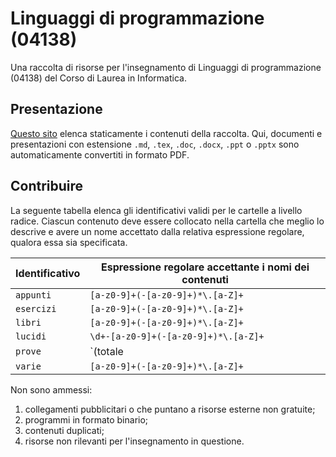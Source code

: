 # Linguaggi di programmazione (04138)

Una raccolta di risorse per l'insegnamento di Linguaggi di programmazione
(04138) del Corso di Laurea in Informatica.

## Presentazione

[Questo sito](https://csunibo.github.io/linguaggi-di-programmazione-04138)
elenca staticamente i contenuti della raccolta. Qui, documenti e presentazioni
con estensione `.md`, `.tex`, `.doc`, `.docx`, `.ppt` o `.pptx` sono
automaticamente convertiti in formato PDF.

## Contribuire

La seguente tabella elenca gli identificativi validi per le cartelle a livello
radice. Ciascun contenuto deve essere collocato nella cartella che meglio lo
descrive e avere un nome accettato dalla relativa espressione regolare, qualora
essa sia specificata.

Identificativo | Espressione regolare accettante i nomi dei contenuti
-------------- | -----------------------------------------------------
`appunti` | `[a-z0-9]+(-[a-z0-9]+)*\.[a-Z]+`
`esercizi` | `[a-z0-9]+(-[a-z0-9]+)*\.[a-Z]+`
`libri` | `[a-z0-9]+(-[a-z0-9]+)*\.[a-Z]+`
`lucidi` | `\d+-[a-z0-9]+(-[a-z0-9]+)*\.[a-Z]+`
`prove`| `(totale|(parziale\d?)|(orale\d?)|(progetto\d?)-((testo|soluzione)-)?\d{4}(-[a-z0-9]+)*\.[a-zA-Z]+)`
`varie` | `[a-z0-9]+(-[a-z0-9]+)*\.[a-Z]+`

Non sono ammessi:
1. collegamenti pubblicitari o che puntano a risorse esterne non gratuite;
1. programmi in formato binario;
1. contenuti duplicati;
1. risorse non rilevanti per l'insegnamento in questione.

